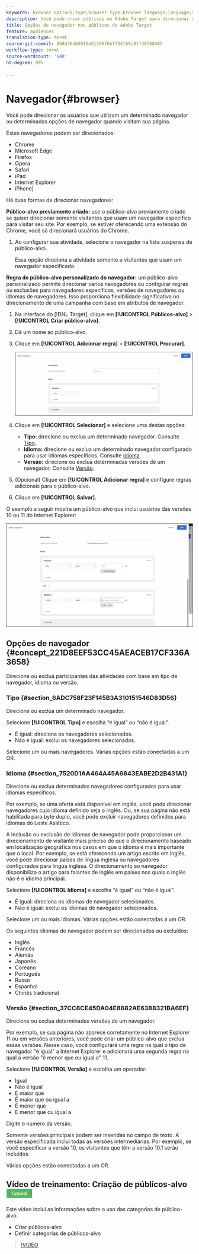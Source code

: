 ```yaml
---
keywords: browser options;type;browser type;browser language;language;version;browser version
description: Você pode criar públicos no Adobe Target para direcionar os usuários que utilizam um determinado navegador ou determinadas opções de navegador quando visitam sua página.
title: Opções de navegador nos públicos do Adobe Target
feature: audiences
translation-type: tm+mt
source-git-commit: 968d36d65016e51290f6bf754f69c91fd8f68405
workflow-type: tm+mt
source-wordcount: '648'
ht-degree: 99%

---
```



# Navegador{#browser}

Você pode direcionar os usuários que utilizam um determinado navegador ou determinadas opções de navegador quando visitam sua página.

Estes navegadores podem ser direcionados:

* Chrome
* Microsoft Edge
* Firefox
* Opera
* Safari
* iPad
* Internet Explorer
* iPhone|

Há duas formas de direcionar navegadores:

**Público-alvo previamente criado:** use o público-alvo previamente criado se quiser direcionar somente visitantes que usam um navegador específico para visitar seu site. Por exemplo, se estiver oferecendo uma extensão do Chrome, você só direcionará usuários do Chrome.

1. Ao configurar sua atividade, selecione o navegador na lista suspensa de público-alvo.

   Essa opção direciona a atividade somente a visitantes que usam um navegador especificado.

**Regra do público-alvo personalizado do navegador:** um público-alvo personalizado permite direcionar vários navegadores ou configurar regras ou exclusões para navegadores específicos, versões de navegadores ou idiomas de navegadores. Isso proporciona flexibilidade significativa no direcionamento de uma campanha com base em atributos de navegador.

1. Na interface do [!DNL Target], clique em **[!UICONTROL Públicos-alvo]** > **[!UICONTROL Criar público-alvo]**.
1. Dê um nome ao público-alvo.
1. Clique em **[!UICONTROL Adicionar regra]** > **[!UICONTROL Procurar]**.

   ![Regras > Navegador](assets/target_browser.png)

1. Clique em **[!UICONTROL Selecionar]** e selecione uma destas opções:

   * **Tipo:** direcione ou exclua um determinado navegador. Consulte [Tipo](/help/c-target/c-audiences/c-target-rules/browser.md#section_6ADC758F23F145B3A310151546D83D56).
   * **Idioma:** direcione ou exclua um determinado navegador configurado para usar idiomas específicos. Consulte [Idioma](/help/c-target/c-audiences/c-target-rules/browser.md#section_7520D1AA464A45A6843EABE2D2B431A1).
   * **Versão:** direcione ou exclua determinadas versões de um navegador. Consulte [Versão](/help/c-target/c-audiences/c-target-rules/browser.md#section_37CC8CE45DA04E8682AE6388321BA6EF).

1. (Opcional) Clique em **[!UICONTROL Adicionar regra]** e configure regras adicionais para o público-alvo.
1. Clique em **[!UICONTROL Salvar]**.

O exemplo a seguir mostra um público-alvo que inclui usuários das versões 10 ou 11 do Internet Explorer:

![Target IE 10 e 11](/help/c-target/c-audiences/c-target-rules/assets/target_ie-10-11.png)

## Opções de navegador {#concept_221D8EEF53CC45AEACEB17CF336A3658}

Direcione ou exclua participantes das atividades com base em tipo de navegador, idioma ou versão.

### Tipo {#section_6ADC758F23F145B3A310151546D83D56}

Direcione ou exclua um determinado navegador.

Selecione **[!UICONTROL Tipo]** e escolha “é igual” ou “não é igual”.

* É igual: direciona os navegadores selecionados.
* Não é igual: exclui os navegadores selecionados.

Selecione um ou mais navegadores. Várias opções estão conectadas a um OR.

### Idioma   {#section_7520D1AA464A45A6843EABE2D2B431A1}

Direcione ou exclua determinados navegadores configurados para usar idiomas específicos.

Por exemplo, se uma oferta está disponível em inglês, você pode direcionar navegadores cujo idioma definido seja o inglês. Ou, se sua página não está habilitada para byte duplo, você pode excluir navegadores definidos para idiomas do Leste Asiático.

A inclusão ou exclusão de idiomas de navegador pode proporcionar um direcionamento de visitante mais preciso do que o direcionamento baseado em localização geográfica nos casos em que o idioma é mais importante que o local. Por exemplo, se está oferecendo um artigo escrito em inglês, você pode direcionar países de língua inglesa ou navegadores configurados para língua inglesa. O direcionamento ao navegador disponibiliza o artigo para falantes de inglês em países nos quais o inglês não é o idioma principal.

Selecione **[!UICONTROL Idioma]** e escolha “é igual” ou “não é igual”.

* É igual: direciona os idiomas de navegador selecionados.
* Não é igual: exclui os idiomas de navegador selecionados.

Selecione um ou mais idiomas. Várias opções estão conectadas a um OR.

Os seguintes idiomas de navegador podem ser direcionados ou excluídos:

* Inglês
* Francês
* Alemão
* Japonês
* Coreano
* Português
* Russo
* Espanhol
* Chinês tradicional

### Versão   {#section_37CC8CE45DA04E8682AE6388321BA6EF}

Direcione ou exclua determinadas versões de um navegador.

Por exemplo, se sua página não aparece corretamente no Internet Explorer 11 ou em versões anteriores, você pode criar um público-alvo que exclua essas versões. Nesse caso, você configurará uma regra na qual o tipo de navegador &quot;é igual&quot; a Internet Explorer e adicionará uma segunda regra na qual a versão &quot;é menor que ou igual a&quot; 11.

Selecione **[!UICONTROL Versão]** e escolha um operador:

* Igual
* Não é igual
* É maior que
* É maior que ou igual a
* É menor que
* É menor que ou igual a

Digite o número da versão.

Somente versões principais podem ser inseridas no campo de texto. A versão especificada inclui todas as versões intermediárias. Por exemplo, se você especificar a versão 10, os visitantes que têm a versão 10.1 serão incluídos.

Várias opções estão conectadas a um OR.

## Vídeo de treinamento: Criação de públicos-alvo  ![Crachá do tutorial](/help/assets/tutorial.png)

Este vídeo inclui as informações sobre o uso das categorias de público-alvo.

* Criar públicos-alvo
* Definir categorias de públicos-alvo

>[!VIDEO](https://video.tv.adobe.com/v/17392)